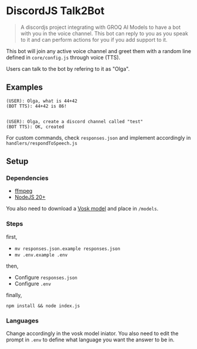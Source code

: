 # DiscordJS Talk2Bot


> A discordjs project integrating with GROQ AI Models to have a bot with you in the voice
> channel. This bot can reply to you as you speak to it and can perform actions for you if you
> add support to it.


This bot will join any active voice channel and greet them with a random line defined in `core/config.js` through voice (TTS).

Users can talk to the bot by refering to it as "Olga".

## Examples

```
(USER): Olga, what is 44+42
(BOT TTS): 44+42 is 86!


(USER): Olga, create a discord channel called "test"
(BOT TTS): OK, created

```

For custom commands, check `responses.json` and implement accordingly in `handlers/respondToSpeech.js`

## Setup

### Dependencies


* [ffmpeg](https://gyan.dev/ffmpeg/builds/)
* [NodeJS 20+](https://nodejs.org/en)

You also need to download a [Vosk model](https://alphacephei.com/vosk/models) and place in `/models`.


### Steps

first,

* `mv responses.json.example responses.json`
* `mv .env.example .env`

then,

* Configure `responses.json`
* Configure `.env` 

finally,

`npm install && node index.js`

### Languages

Change accordingly in the vosk model iniator. You also need to edit the prompt in `.env` to define what language you want the answer to be in.
